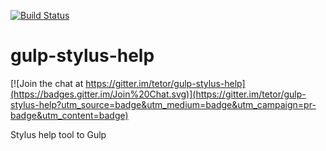 [![Build Status](https://drone.io/github.com/tetor/gulp-stylus-help/status.png)](https://drone.io/github.com/tetor/gulp-stylus-help/latest)

# gulp-stylus-help

[![Join the chat at https://gitter.im/tetor/gulp-stylus-help](https://badges.gitter.im/Join%20Chat.svg)](https://gitter.im/tetor/gulp-stylus-help?utm_source=badge&utm_medium=badge&utm_campaign=pr-badge&utm_content=badge)

Stylus help tool to Gulp
